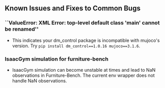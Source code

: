 



## Known Issues and Fixes to Common Bugs


### ``ValueError: XML Error: top-level default class 'main' cannot be renamed''
* This indicates your dm_control package is incompatible with mujoco's version. Try `pip install dm_control==1.0.16 mujoco==3.1.6`. 


### IsaacGym simulation for furniture-bench
* IsaacGym simulation can become unstable at times and lead to NaN observations in Furniture-Bench. The current env wrapper does not handle NaN observations.